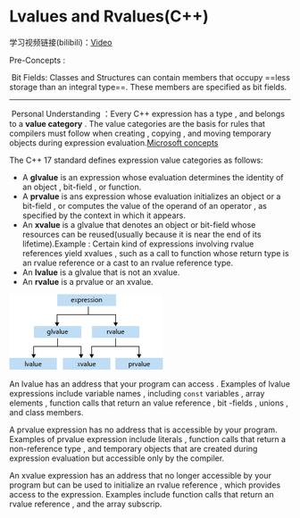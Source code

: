 # Lvalues and Rvalues(C++)

学习视频链接(bilibili)：[Video](https://www.bilibili.com/video/BV1Qt4y1G7SQ/?spm_id_from=333.337.search-card.all.click&vd_source=423d35479f1e9edaeab546e410b16e53)

Pre-Concepts : 

​	Bit Fields: Classes and Structures can contain members that occupy ==less storage than an integral type==. These members are specified as bit fields.



---



​	Personal Understanding ：Every C++ expression has a type , and belongs to a **value category** . The value categories are the basis for rules that compilers must follow when creating , copying , and moving temporary objects during expression evaluation.[Microsoft concepts](https://learn.microsoft.com/en-us/cpp/cpp/lvalues-and-rvalues-visual-cpp?view=msvc-170)

The C++ 17 standard defines expression value categories as follows:

- A **glvalue** is an expression whose evaluation determines the identity of an object , bit-field , or function.
- A **prvalue** is ans expression whose evaluation initializes an object or a bit-field , or computes the value of the operand of an operator , as specified by the context in which it appears.
- An **xvalue** is a glvalue that denotes an object or bit-field whose resources can be reused(usually because it is near the end of its lifetime).Example : Certain kind of expressions involving rvalue references yield xvalues , such as a call to function whose return type is an rvalue reference or a cast to an rvalue reference type.
- An **lvalue** is a glvalue that is not an xvalue.
-  An **rvalue** is a prvalue or an xvalue.

![value_categories](./doc/value_categories.png)

An lvalue has an address that your program can access . Examples of lvalue expressions include variable names , including ```const``` variables , array elements , function calls that return an value reference , bit -fields , unions , and class members.

A prvalue expression has no address that is accessible by your program. Examples of prvalue expression include literals , function calls that return a non-reference type , and temporary objects that are created during expression evaluation but accessible only by the compiler.

An xvalue expression has an address that no longer accessible by your program but can be used to initialize an rvalue reference , which provides access to the expression. Examples include function calls that return an rvalue reference , and the array subscrip.